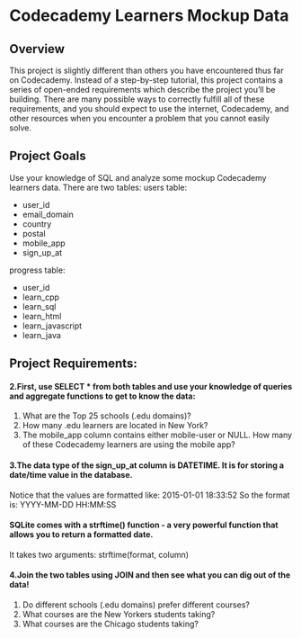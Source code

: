 # Codecademy Learners Mockup Data

## Overview
This project is slightly different than others you have encountered thus far on Codecademy. Instead of a step-by-step tutorial, this project contains a series of open-ended requirements which describe the project you’ll be building. There are many possible ways to correctly fulfill all of these requirements, and you should expect to use the internet, Codecademy, and other resources when you encounter a problem that you cannot easily solve.

## Project Goals
Use your knowledge of SQL and analyze some mockup Codecademy learners data. There are two tables:
users table:
* user_id
* email_domain
* country
* postal
* mobile_app
* sign_up_at

progress table:
* user_id
* learn_cpp
* learn_sql
* learn_html
* learn_javascript
* learn_java

## Project Requirements:

#### 2.First, use SELECT * from both tables and use your knowledge of queries and aggregate functions to get to know the data:

1. What are the Top 25 schools (.edu domains)?
2. How many .edu learners are located in New York?
3. The mobile_app column contains either mobile-user or NULL. How many of these Codecademy learners are using the mobile app?


#### 3.The data type of the sign_up_at column is DATETIME. It is for storing a date/time value in the database.
Notice that the values are formatted like:
2015-01-01 18:33:52
So the format is:
YYYY-MM-DD HH:MM:SS

#### SQLite comes with a strftime() function - a very powerful function that allows you to return a formatted date.
It takes two arguments:
strftime(format, column)


#### 4.Join the two tables using JOIN and then see what you can dig out of the data!

1. Do different schools (.edu domains) prefer different courses?
2. What courses are the New Yorkers students taking?
3. What courses are the Chicago students taking?

